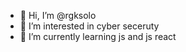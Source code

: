 - 👋 Hi, I’m @rgksolo
- 👀 I’m interested in cyber seceruty
- 🌱 I’m currently learning js and js react
